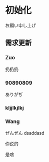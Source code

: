 # 初始化
お願い申し上げ
## 需求更新

### Zuo

扔扔扔

### 90890809
ありがぢ
### kljjlkjlkj

### Wang
ぜんぜん
dsaddasd

你说的



是啥